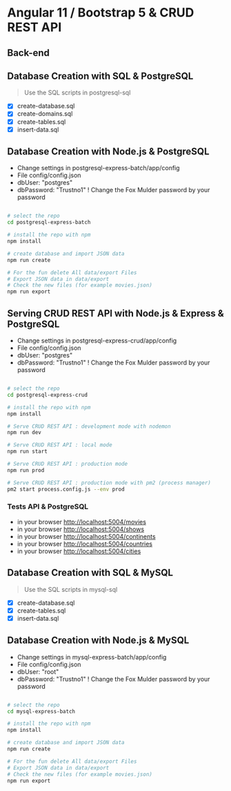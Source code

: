 # Angular 11 / Bootstrap 5 & CRUD REST API

## Back-end

## Database Creation with SQL & PostgreSQL
> Use the SQL scripts in postgresql-sql
- [x] create-database.sql
- [x] create-domains.sql
- [x] create-tables.sql
- [x] insert-data.sql

## Database Creation with Node.js & PostgreSQL
* Change settings in postgresql-express-batch/app/config
* File config/config.json
* dbUser: "postgres" 
* dbPassword: "Trustno1"   !  Change the Fox Mulder password by your password


```bash

# select the repo
cd postgresql-express-batch

# install the repo with npm
npm install

# create database and import JSON data
npm run create

# For the fun delete All data/export Files
# Export JSON data in data/export
# Check the new files (for example movies.json) 
npm run export

```


## Serving CRUD REST API with Node.js & Express & PostgreSQL
* Change settings in postgresql-express-crud/app/config
* File config/config.json
* dbUser: "postgres"
* dbPassword: "Trustno1"    !  Change the Fox Mulder password by your password

```bash

# select the repo
cd postgresql-express-crud

# install the repo with npm
npm install

# Serve CRUD REST API : development mode with nodemon
npm run dev

# Serve CRUD REST API : local mode
npm run start

# Serve CRUD REST API : production mode
npm run prod

# Serve CRUD REST API : production mode with pm2 (process manager)
pm2 start process.config.js --env prod

```

### Tests API & PostgreSQL
* in your browser [http://localhost:5004/movies](http://localhost:5004/movies) 
* in your browser [http://localhost:5004/shows](http://localhost:5004/shows) 
* in your browser [http://localhost:5004/continents](http://localhost:5004/continents) 
* in your browser [http://localhost:5004/countries](http://localhost:5004/countries) 
* in your browser [http://localhost:5004/cities](http://localhost:5004/cities) 




## Database Creation with SQL & MySQL
> Use the SQL scripts in mysql-sql
- [x] create-database.sql
- [x] create-tables.sql
- [x] insert-data.sql

## Database Creation with Node.js & MySQL
* Change settings in mysql-express-batch/app/config
* File config/config.json
* dbUser: "root" 
* dbPassword: "Trustno1"   !  Change the Fox Mulder password by your password


```bash

# select the repo
cd mysql-express-batch

# install the repo with npm
npm install

# create database and import JSON data
npm run create

# For the fun delete All data/export Files
# Export JSON data in data/export
# Check the new files (for example movies.json) 
npm run export

```


